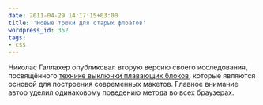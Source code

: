 ```yaml
---
date: 2011-04-29 14:17:15+03:00
title: 'Новые трюки для старых флоатов'
wordpress_id: 352
tags:
- css
---
```


Николас Галлахер опубликовал вторую версию своего исследования, посвящённого [технике выключки плавающих блоков][1], которые являются основой для построения современных макетов. Главное внимание автор уделил одинаковому поведению метода во всех браузерах.

[1]: http://nicolasgallagher.com/better-float-containment-in-ie/
